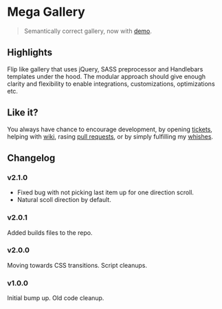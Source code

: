 # Mega Gallery

> Semantically correct gallery, now with [demo](http://dmi3y.github.io/mega-gallery/).

## Highlights

Flip like gallery that uses jQuery, SASS preprocessor and Handlebars templates under the hood. The modular approach should give enough clarity and flexibility to enable integrations, customizations, optimizations etc.

## Like it?

You always have chance to encourage development, by opening [tickets](https://github.com/dmi3y/mega-gallery/issues), helping with [wiki](https://github.com/dmi3y/mega-gallery/wiki), rasing [pull requests](https://github.com/dmi3y/mega-gallery/pulls), or by simply fulfilling my [whishes](http://www.amazon.com/gp/registry/wishlist/21E66K8CCFMBD/ref=cm_wl_huc_view).

## Changelog

### v2.1.0
- Fixed bug with not picking last item up for one direction scroll.
- Natural scoll direction by default.

### v2.0.1
Added builds files to the repo.

### v2.0.0
Moving towards CSS transitions. Script cleanups.

### v1.0.0
Initial bump up. Old code cleanup.

